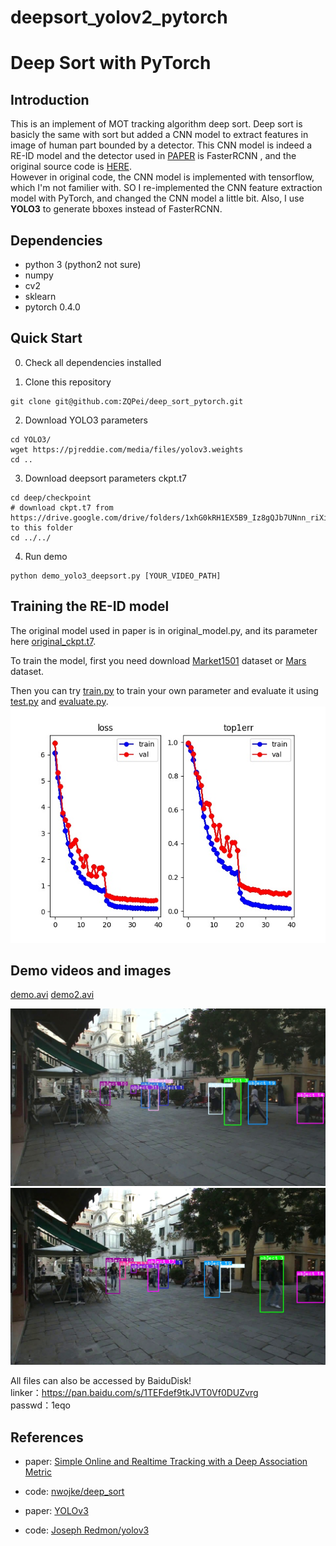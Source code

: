 # deepsort_yolov2_pytorch
# Deep Sort with PyTorch

## Introduction
This is an implement of MOT tracking algorithm deep sort. Deep sort is basicly the same with sort but added a CNN model to extract features in image of human part bounded by a detector. This CNN model is indeed a RE-ID model and the detector used in [PAPER](https://arxiv.org/abs/1703.07402) is FasterRCNN , and the original source code is [HERE](https://github.com/nwojke/deep_sort).  
However in original code, the CNN model is implemented with tensorflow, which I'm not familier with. SO I re-implemented the CNN feature extraction model with PyTorch, and changed the CNN model a little bit. Also, I use **YOLO3** to generate bboxes instead of FasterRCNN.

## Dependencies
- python 3 (python2 not sure)
- numpy
- cv2
- sklearn
- pytorch 0.4.0

## Quick Start
0. Check all dependencies installed

1. Clone this repository
```
git clone git@github.com:ZQPei/deep_sort_pytorch.git
```
2. Download YOLO3 parameters
```
cd YOLO3/
wget https://pjreddie.com/media/files/yolov3.weights
cd ..
```
3. Download deepsort parameters ckpt.t7
```
cd deep/checkpoint
# download ckpt.t7 from 
https://drive.google.com/drive/folders/1xhG0kRH1EX5B9_Iz8gQJb7UNnn_riXi6 to this folder
cd ../../
```  
4. Run demo
```
python demo_yolo3_deepsort.py [YOUR_VIDEO_PATH]
```

## Training the RE-ID model
The original model used in paper is in original_model.py, and its parameter here [original_ckpt.t7](https://drive.google.com/drive/folders/1xhG0kRH1EX5B9_Iz8gQJb7UNnn_riXi6).  

To train the model, first you need download [Market1501](http://www.liangzheng.org/Project/project_reid.html) dataset or [Mars](http://www.liangzheng.com.cn/Project/project_mars.html) dataset.  

Then you can try [train.py](deep/train.py) to train your own parameter and evaluate it using [test.py](deep/test.py) and [evaluate.py](deep/evalute.py).
![train.jpg](deep/train.jpg)

## Demo videos and images
[demo.avi](https://drive.google.com/drive/folders/1xhG0kRH1EX5B9_Iz8gQJb7UNnn_riXi6)
[demo2.avi](https://drive.google.com/drive/folders/1xhG0kRH1EX5B9_Iz8gQJb7UNnn_riXi6)

![1.jpg](images/1.jpg)
![2.jpg](images/2.jpg)

All files can also be accessed by BaiduDisk!  
linker：https://pan.baidu.com/s/1TEFdef9tkJVT0Vf0DUZvrg  
passwd：1eqo


## References
- paper: [Simple Online and Realtime Tracking with a Deep Association Metric](https://arxiv.org/abs/1703.07402)

- code: [nwojke/deep_sort](https://github.com/nwojke/deep_sort)

- paper: [YOLOv3](https://pjreddie.com/media/files/papers/YOLOv3.pdf)

- code: [Joseph Redmon/yolov3](https://pjreddie.com/darknet/yolo/)




